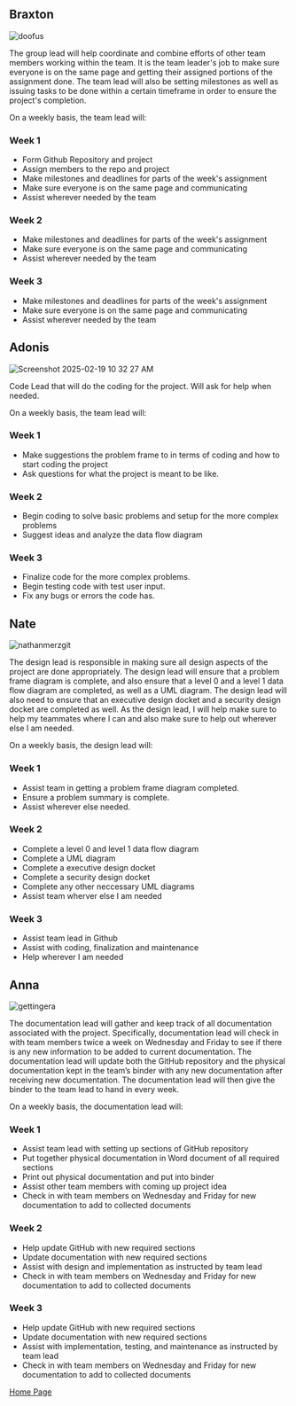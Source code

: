 ## Braxton
![doofus](https://github.com/SirRexOfRider/CYBR404-UNK-Oregon-Trail/blob/main/Project/Pictures/Scan0001.jpg)

The group lead will help coordinate and combine efforts of other team members working within the team. It is the team leader's job to make sure everyone is on the same page and getting their assigned portions of the assignment done. The team lead will also be setting milestones as well as issuing tasks to be done within a certain timeframe in order to ensure the project's completion.

On a weekly basis, the team lead will:
### Week 1
- Form Github Repository and project
- Assign members to the repo and project
- Make milestones and deadlines for parts of the week's assignment
- Make sure everyone is on the same page and communicating
- Assist wherever needed by the team

### Week 2
- Make milestones and deadlines for parts of the week's assignment
- Make sure everyone is on the same page and communicating
- Assist wherever needed by the team

### Week 3
- Make milestones and deadlines for parts of the week's assignment
- Make sure everyone is on the same page and communicating
- Assist wherever needed by the team


## Adonis 
![Screenshot 2025-02-19 10 32 27 AM](https://github.com/user-attachments/assets/878dc55e-9053-4984-abf6-8b3f09636829)

Code Lead that will do the coding for the project. Will ask for help when needed.

On a weekly basis, the team lead will:
### Week 1
- Make suggestions the problem frame to in terms of coding and how to start coding the project
- Ask questions for what the project is meant to be like.

### Week 2
- Begin coding to solve basic problems and setup for the more complex problems
- Suggest ideas and analyze the data flow diagram

### Week 3
- Finalize code for the more complex problems.
- Begin testing code with test user input.
- Fix any bugs or errors the code has.



## Nate 

![nathanmerzgit](https://github.com/SirRexOfRider/CYBR404-UNK-Oregon-Trail/blob/main/Project/Pictures/Nate_pic.jpg)

The design lead is responsible in making sure all design aspects of the project are done appropriately. The design lead will ensure that a problem frame diagram is complete, and also ensure that a level 0 and a level 1 data flow diagram are completed, as well as a UML diagram. The design lead will also need to ensure that an executive design docket and a security design docket are completed as well. As the design lead, I will help make sure to help my teammates where I can and also make sure to help out wherever else I am needed.

On a weekly basis, the design lead will:
### Week 1 
- Assist team in getting a problem frame diagram completed. 
- Ensure a problem summary is complete.
- Assist wherever else needed.

### Week 2
- Complete a level 0 and level 1 data flow diagram
- Complete a UML diagram
- Complete a executive design docket
- Complete a security design docket
- Complete any other neccessary UML diagrams
- Assist team wherver else I am needed

### Week 3
- Assist team lead in Github
- Assist with coding, finalization and maintenance
- Help wherever I am needed

## Anna
![gettingera](https://github.com/SirRexOfRider/CYBR404-UNK-Oregon-Trail/blob/main/Project/Pictures/agettinger.png)

The documentation lead will gather and keep track of all documentation associated with the project. Specifically, documentation lead will check in with team members twice a week on Wednesday and Friday to see if there is any new information to be added to current documentation. The documentation lead will update both the GitHub repository and the physical documentation kept in the team’s binder with any new documentation after receiving new documentation. The documentation lead will then give the binder to the team lead to hand in every week.

On a weekly basis, the documentation lead will:
### Week 1
-	Assist team lead with setting up sections of GitHub repository 
-	Put together physical documentation in Word document of all required sections
-	Print out physical documentation and put into binder 
-	Assist other team members with coming up project idea 
-	Check in with team members on Wednesday and Friday for new documentation to add to collected documents 
### Week 2
- Help update GitHub with new required sections
-	Update documentation with new required sections 
-	Assist with design and implementation as instructed by team lead 
-	Check in with team members on Wednesday and Friday for new documentation to add to collected documents
### Week 3
-	Help update GitHub with new required sections
-	Update documentation with new required sections 
-	Assist with implementation, testing, and maintenance as instructed by team lead 
-	Check in with team members on Wednesday and Friday for new documentation to add to collected documents

[Home Page](https://github.com/SirRexOfRider/CYBR404-UNK-Oregon-Trail/tree/main)
